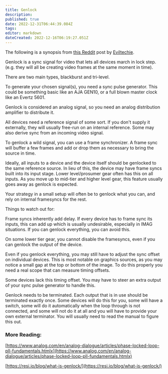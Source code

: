 ```yaml
---
title: Genlock
description: 
published: true
date: 2022-12-31T06:44:39.084Z
tags: 
editor: markdown
dateCreated: 2022-12-16T06:19:27.051Z
---
```


The following is a synopsis from [this Reddit](https://old.reddit.com/r/VIDEOENGINEERING/comments/zmbei5/genlock_basics/j0adqy8/) post by [Eviltechie](https://old.reddit.com/r/VIDEOENGINEERING/comments/zmbei5/genlock_basics/j0adqy8/).

Genlock is a sync signal for video that lets all devices march in lock step. (e.g. they will all be creating video frames at the same moment in time).

There are two main types, blackburst and tri-level.

To generate your chosen signal(s), you need a sync pulse generator. This could be something basic like an AJA GEN10, or a full blown master clock like an Evertz 5601.

Genlock is considered an analog signal, so you need an analog distribution amplifier to distribute it.

All devices need a reference signal of some sort. If you don't supply it externally, they will usually free-run on an internal reference. Some may also derive sync from an incoming video signal.

To genlock a wild signal, you can use a frame synchronizer. A frame sync will buffer a few frames and add or drop them as necessary to bring the source in time.

Ideally, all inputs to a device and the device itself should be genlocked to the same reference source. In lieu of this, the device may have frame syncs built into its input stage. Lower level/prosumer gear often has this on all inputs. As you move up to mid-tier and higher level gear, this feature usually goes away as genlock is expected.

Your strategy in a small setup will often be to genlock what you can, and rely on internal framesyncs for the rest.

Things to watch out for:

Frame syncs inherently add delay. If every device has to frame sync its inputs, this can add up which is usually undesirable, especially in IMAG situations. If you can genlock everything, you can avoid this.

On some lower tier gear, you cannot disable the framesyncs, even if you can genlock the output of the device.

Even if you genlock everything, you may still have to adjust the sync offset on individual devices. This is most notable on graphics sources, as you may notice a small gap at the top or bottom of the image. To do this properly you need a real scope that can measure timing offsets.

Some devices lack this timing offset. You may have to steer an extra output of your sync pulse generator to handle this.

Genlock needs to be terminated. Each output that is in use should be terminated exactly once. Some devices will do this for you, some will have a switch, some will do it automatically when the loop through is not connected, and some will not do it at all and you will have to provide your own external terminator. You will usually need to read the manual to figure this out.

### More Reading:

[https://www.analog.com/en/analog-dialogue/articles/phase-locked-loop-pll-fundamentals.htmlx](https://www.analog.com/en/analog-dialogue/articles/phase-locked-loop-pll-fundamentals.htmlx)

[https://resi.io/blog/what-is-genlock/](https://resi.io/blog/what-is-genlock/)